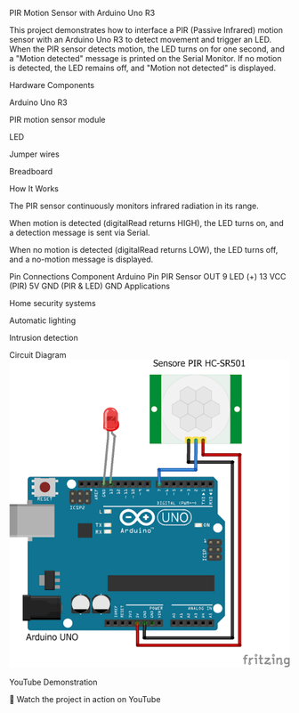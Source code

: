 PIR Motion Sensor with Arduino Uno R3

This project demonstrates how to interface a PIR (Passive Infrared) motion sensor with an Arduino Uno R3 to detect movement and trigger an LED. When the PIR sensor detects motion, the LED turns on for one second, and a "Motion detected" message is printed on the Serial Monitor. If no motion is detected, the LED remains off, and "Motion not detected" is displayed.

Hardware Components

Arduino Uno R3

PIR motion sensor module

LED

Jumper wires

Breadboard

How It Works

The PIR sensor continuously monitors infrared radiation in its range.

When motion is detected (digitalRead returns HIGH), the LED turns on, and a detection message is sent via Serial.

When no motion is detected (digitalRead returns LOW), the LED turns off, and a no-motion message is displayed.

Pin Connections
Component	Arduino Pin
PIR Sensor OUT	9
LED (+)	13
VCC (PIR)	5V
GND (PIR & LED)	GND
Applications

Home security systems

Automatic lighting

Intrusion detection

Circuit Diagram
![PIR Motion Sensor Circuit Diagram](PIR-Sensor%20Circuit%20diagram.png)

YouTube Demonstration

🔗 Watch the project in action on YouTube
